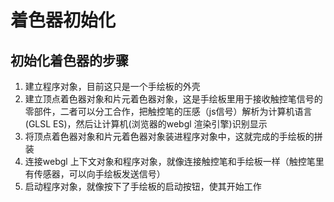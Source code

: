 # 着色器初始化

## 初始化着色器的步骤

1. 建立程序对象，目前这只是一个手绘板的外壳
2. 建立顶点着色器对象和片元着色器对象，这是手绘板里用于接收触控笔信号的零部件，二者可以分工合作，把触控笔的压感（js信号）解析为计算机语言(GLSL ES)，然后让计算机(浏览器的webgl 渲染引擎)识别显示
3. 将顶点着色器对象和片元着色器对象装进程序对象中，这就完成的手绘板的拼装
4. 连接webgl 上下文对象和程序对象，就像连接触控笔和手绘板一样（触控笔里有传感器，可以向手绘板发送信号）
5. 启动程序对象，就像按下了手绘板的启动按钮，使其开始工作

